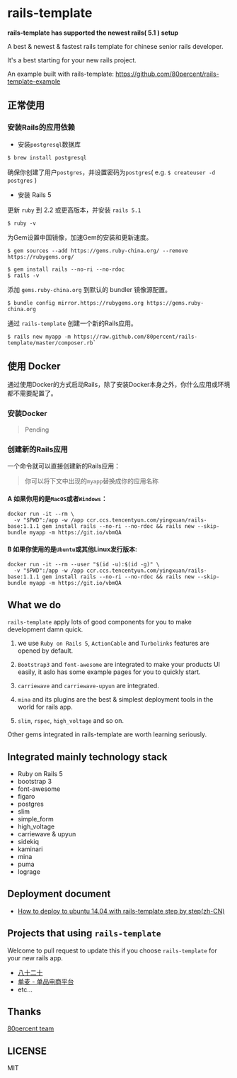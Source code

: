 # rails-template

**rails-template has supported the newest rails( 5.1 ) setup**

A best & newest & fastest rails template for chinese senior rails developer.

It's a best starting for your new rails project.

An example built with rails-template: https://github.com/80percent/rails-template-example

## 正常使用

### 安装Rails的应用依赖

* 安装`postgresql`数据库

```bash
$ brew install postgresql
```

确保你创建了用户`postgres`，并设置密码为`postgres`( e.g. `$ createuser -d postgres` )

* 安装 Rails 5

更新 `ruby` 到 2.2 或更高版本，并安装 `rails 5.1`

```
$ ruby -v
```

为Gem设置中国镜像，加速Gem的安装和更新速度。

```
$ gem sources --add https://gems.ruby-china.org/ --remove https://rubygems.org/
```

```
$ gem install rails --no-ri --no-rdoc
$ rails -v
```

添加 `gems.ruby-china.org` 到默认的 bundler 镜像源配置。

```
$ bundle config mirror.https://rubygems.org https://gems.ruby-china.org
```

通过 `rails-template` 创建一个新的Rails应用。

```
$ rails new myapp -m https://raw.github.com/80percent/rails-template/master/composer.rb`

```

## 使用 Docker

通过使用Docker的方式启动Rails，除了安装Docker本身之外，你什么应用或环境都不需要配置了。

### 安装Docker

> Pending

### 创建新的Rails应用

一个命令就可以直接创建新的Rails应用：

> 你可以将下文中出现的`myapp`替换成你的应用名称

#### A 如果你用的是`MacOS`或者`Windows`：

```
docker run -it --rm \
  -v "$PWD":/app -w /app ccr.ccs.tencentyun.com/yingxuan/rails-base:1.1.1 gem install rails --no-ri --no-rdoc && rails new --skip-bundle myapp -m https://git.io/vbmQA
```

#### B 如果你使用的是`Ubuntu`或其他Linux发行版本:

```
docker run -it --rm --user "$(id -u):$(id -g)" \
  -v "$PWD":/app -w /app ccr.ccs.tencentyun.com/yingxuan/rails-base:1.1.1 gem install rails --no-ri --no-rdoc && rails new --skip-bundle myapp -m https://git.io/vbmQA
```

## What we do

`rails-template` apply lots of good components for you to make development damn quick.

1. we use `Ruby on Rails 5`, `ActionCable` and `Turbolinks` features are opened by default.

2. `Bootstrap3` and `font-awesome` are integrated to make your products UI easily, it aslo has some example pages for you to quickly start.

3. `carriewave` and `carriewave-upyun` are integrated.

4. `mina` and its plugins are the best & simplest deployment tools in the world for rails app.

5. `slim`, `rspec`, `high_voltage` and so on.

Other gems integrated in rails-template are worth learning seriously.

## Integrated mainly technology stack

* Ruby on Rails 5
* bootstrap 3
* font-awesome
* figaro
* postgres
* slim
* simple_form
* high_voltage
* carriewave & upyun
* sidekiq
* kaminari
* mina
* puma
* lograge

## Deployment document

* [How to deploy to ubuntu 14.04 with rails-template step by step(zh-CN)](https://github.com/80percent/rails-template/wiki/how-to-deploy-rails-to-ubuntu1404-with-rails-template)

## Projects that using `rails-template`

Welcome to pull request to update this if you choose `rails-template` for your new rails app.

* [八十二十](https://80post.com)
* [单麦 - 单品电商平台](https://80danmai.com)
* etc...

## Thanks

[80percent team](https://www.80percent.io)

## LICENSE

MIT
